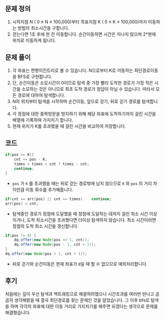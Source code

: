 ## 문제 정의

1. 시작지점 N ( 0 ≤ N ≤ 100,000)부터 목표지점 K ( 0 ≤ K ≤ 100,000)까지 이동하는 방법의 최소시간을 구합니다.
2. 걷는다면 1초 후에 한 칸 이동합니다. 순간이동하면 시간은 지나지 않으며 2*현재 위치로 이동하게 됩니다.

## 문제 풀이

1. 각 좌표는 편향이진트리로 볼 수 있습니다. N으로부터 K로 이동하는 최단경로이동을 BFS로 구현합니다. 
2. 단, 순간이동은 소모시간이 0이므로 탐색 중 가장 빨리 도착한 경로가 가장 적은 시간을 소모하는 것은 아니므로 최초 도착 경로가 정답이 아닐 수 있습니다. 따라서 모든 경로에 대하여 탐색합니다.
3. N의 위치부터 탐색을 시작하며 순간이동, 앞으로 걷기, 뒤로 걷기 경로를 탐색합니다.
4. 각 정점에 대한 중복방문을 방지하기 위해 해당 좌표에 도착하기까지 걸린 시간을 배열에 기록하여 가지치기 합니다.
5. 현재 위치가 K를 초과했을 때 걸린 시간을 비교하여 저장합니다.

## 코드

```java
if(pos >= K){
    cnt += pos - K;
    times = times < cnt ? times : cnt;
    continue;
}
```

- `pos` 가 `K` 를 초과했을 때는 뒤로 걷는 경로밖에 남지 않으므로 `K` 와 `pos` 의 거리 차이만큼 이동 회수를 추가해줍니다.

 

```java
if(cnt >= arr[pos] || cnt >= times)    continue;
arr[pos] = cnt;
```

- 탐색중인 경로가 정점에 도달했을 때 정점에 도달하는 데까지 걸린 최소 시간 이상이거나, 도착 최소시간을 초과했다면 더이상 탐색하지 않습니다. 최소 시간이라면 정점의 도착 최소 시간을 갱신합니다.

```java
if(pos != 0) {
    dq.offer(new Node(pos << 1, cnt));
    dq.offer(new Node(pos - 1, cnt + 1));
}
dq.offer(new Node(pos + 1, cnt + 1));
```

- 뒤로 걷기와 순간이동은 현재 좌표가 `0`일 때 할 수 없으므로 예외처리합니다.

## 후기

처음에는 깊이 우선 탐색과 백트래킹으로 해결하려했으나 시간초과를 여러번 만나고 곰곰히 생각해봤을 때 결국 최단경로를 찾는 문제인 것을 알았습니다. 그 이후 bfs로 탐색을 하며 각각의 좌표에 대한 이동 거리로 가지치기를 해주면 되겠다는 생각으로 문제를 해결했습니다.